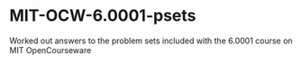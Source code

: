# MIT-OCW-6.0001-psets
Worked out answers to the problem sets included with the 6.0001 course on MIT OpenCourseware
